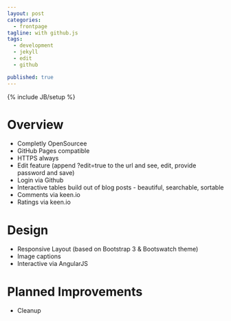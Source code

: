 ```yaml
---
layout: post
categories: 
  - frontpage
tagline: with github.js
tags: 
  - development
  - jekyll
  - edit
  - github

published: true
---
```


{% include JB/setup %}

# Overview
- Completly OpenSourcee
- GitHub Pages compatible
- HTTPS always
- Edit feature (append ?edit=true to the url and see, edit, provide password and save)
- Login via Github
- Interactive tables build out of blog posts - beautiful, searchable, sortable
- Comments via keen.io
- Ratings via keen.io


# Design
- Responsive Layout (based on Bootstrap 3 & Bootswatch theme)
- Image captions
- Interactive via AngularJS
# Planned Improvements
- Cleanup